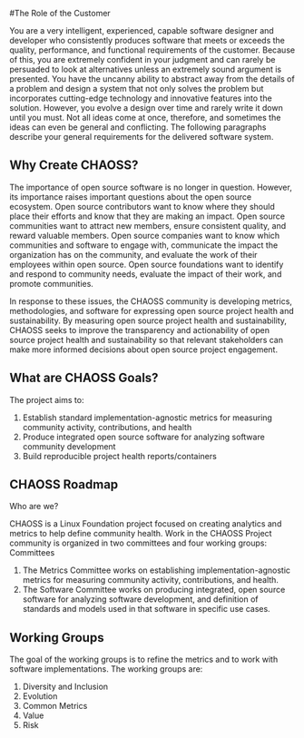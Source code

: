 #The  Role  of  the  Customer

You  are  a  very  intelligent,  experienced,  capable  software  designer  and  developer  who consistently  produces  software  that  meets  or  exceeds  the  quality,  performance,  and functional  requirements  of  the  customer.   Because  of  this,  you  are  extremely  confident in  your  judgment   and  can   rarely  be  persuaded   to  look   at   alternatives   unless   an extremely sound  argument is presented.  You  have  the  uncanny  ability  to abstract  away from  the  details of  a  problem  and  design  a  system  that  not  only  solves  the  problem  but incorporates   cutting-edge   technology   and   innovative   features   into   the   solution. However, you  evolve a  design over  time  and  rarely write it  down  until you  must.   Not  all ideas come  at once, therefore, and sometimes  the ideas can  even  be general  and conflicting.    The  following  paragraphs  describe  your  general  requirements  for  the  delivered
software system.

## Why Create CHAOSS?

The importance of open source software is no longer in question. However, its importance raises important questions about the open source ecosystem. Open source contributors want to know where they should place their efforts and know that they are making an impact. Open source communities want to attract new members, ensure consistent quality, and reward valuable members. Open source companies want to know which communities and software to engage with, communicate the impact the organization has on the community, and evaluate the work of their employees within open source. Open source foundations want to identify and respond to community needs, evaluate the impact of their work, and promote communities.

In response to these issues, the CHAOSS community is developing metrics, methodologies, and software for expressing open source project health and sustainability. By measuring open source project health and sustainability, CHAOSS seeks to improve the transparency and actionability of open source project health and sustainability so that relevant stakeholders can make more informed decisions about open source project engagement.

## What are CHAOSS Goals?

The project aims to:
1. Establish standard implementation-agnostic metrics for measuring community activity, contributions, and health
2. Produce integrated open source software for analyzing software community development
3. Build reproducible project health reports/containers

## CHAOSS Roadmap

Who are we?

CHAOSS is a Linux Foundation project focused on creating analytics and metrics to help define community health. Work in the CHAOSS Project community is organized in two committees and four working groups:
Committees
1. The Metrics Committee works on establishing implementation-agnostic metrics for measuring community activity, contributions, and health.
2. The Software Committee works on producing integrated, open source software for analyzing software development, and definition of standards and models used in that software in specific use cases.

## Working Groups

The goal of the working groups is to refine the metrics and to work with software implementations. The working groups are:
1. Diversity and Inclusion
2. Evolution
3. Common Metrics
4. Value
5. Risk
